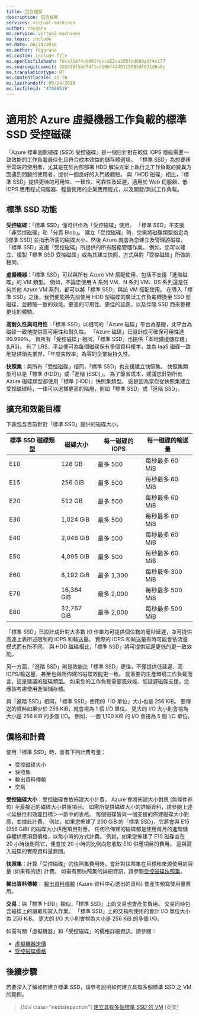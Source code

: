 ```yaml
---
title: 包含檔案
description: 包含檔案
services: virtual-machines
author: roygara
ms.service: virtual-machines
ms.topic: include
ms.date: 08/14/2018
ms.author: rogarana
ms.custom: include file
ms.openlocfilehash: f8ca716f4ab991fecca52ca2d5fed080e6f4c177
ms.sourcegitcommit: 32d218f5bd74f1cd106f4248115985df631d0a8c
ms.translationtype: HT
ms.contentlocale: zh-TW
ms.lasthandoff: 09/24/2018
ms.locfileid: "47060518"
---
```

# <a name="standard-ssd-managed-disks-for-azure-virtual-machine-workloads"></a>適用於 Azure 虛擬機器工作負載的標準 SSD 受控磁碟

「Azure 標準固態硬碟 (SSD) 受控磁碟」是一個已針對在較低 IOPS 層級需要一致效能的工作負載最佳化且符合成本效益的儲存體選項。 「標準 SSD」為想要移至雲端的使用者，尤其是在於內部部署 HDD 解決方案上執行之工作負載的變異方面遇到問題的使用者，提供一個良好的入門級體驗。 與「HDD 磁碟」相比，「標準 SSD」提供更佳的可用性、一致性、可靠性及延遲，適用於 Web 伺服器、低 IOPS 應用程式伺服器、輕量使用的企業應用程式，以及開發/測試工作負載。

## <a name="standard-ssd-features"></a>標準 SSD 功能

**受控磁碟**：「標準 SSD」僅可供作為「受控磁碟」使用。 「標準 SSD」不支援「非受控磁碟」和「分頁 Blob」。 建立「受控磁碟」時，您需將磁碟類型指定為 [標準 SSD] 並指示所需的磁碟大小，然後 Azure 就會為您建立及管理該磁碟。
「標準 SSD」支援「受控磁碟」所提供的所有服務管理作業。 例如，您可以建立、複製「標準 SSD 受控磁碟」或為其建立快照，方式與對「受控磁碟」所做的相同。

**虛擬機器**：「標準 SSD」可以與所有 Azure VM 搭配使用，包括不支援「進階磁碟」的 VM 類型。 例如，不論您使用 A 系列 VM、N 系列 VM、DS 系列還是任何其他 Azure VM 系列，都可以將「標準 SSD」與該 VM 搭配使用。 在導入「標準 SSD」之後，我們便能將先前使用 HDD 型磁碟的廣泛工作負載轉換至 SSD 型磁碟，並體驗一致的效能、更高的可用性、更佳的延遲，以及伴隨 SSD 而來整體更佳的體驗。

**高耐久性與可用性**：「標準 SSD」以相同的「Azure 磁碟」平台為基礎，此平台為磁碟一致地提供高可用性和耐久性。 「Azure 磁碟」已設計成可確保可用性達 99.999%。 與所有「受控磁碟」相同，「標準 SSD」也提供「本地備援儲存體」(LRS)。 有了 LRS，平台便可為每個磁碟保有多個資料複本，並為 IaaS 磁碟一致地提供領先業界、「年度失敗率」為零的企業級持久性。

**快照集**：與所有「受控磁碟」相同，「標準 SSD」也支援建立快照集。 快照集類型可以是「標準 (HDD)」或「進階 (SSD)」。 為了節省成本，建議您針對所有 Azure 磁碟類型都使用「標準 (HDD)」快照集類型。 這是因為當您從快照集建立受控磁碟時，一律可以選擇更高的階層，例如「標準 SSD」或「進階 SSD」。

## <a name="scalability-and-performance-targets"></a>擴充和效能目標

下表包含目前針對「標準 SSD」提供的磁碟大小。

|標準 SSD 磁碟類型  |磁碟大小  |每一磁碟的 IOPS  |每一磁碟的輸送量  |
|---------|---------|---------|---------|
|E10     |128 GB         |最多 500         |每秒最多 60 MiB         |
|E15     |256 GiB         |最多 500         |每秒最多 60 MiB         |
|E20     |512 GB         |最多 500         |每秒最多 60 MiB         |
|E30     |1,024 GiB       |最多 500         |每秒最多 60 MiB         |
|E40     |2,048 GiB       |最多 500         |每秒最多 60 MiB         |
|E50     |4,095 GiB       |最多 500         |每秒最多 60 MiB         |
|E60     |8,192 GiB       |最多 1,300       |每秒最多 300 MiB        |
|E70     |16,384 GiB      |最多 2,000       |每秒最多 500 MiB        |
|E80     |32,767 GiB      |最多 2,000       |每秒最多 500 MiB        |

「標準 SSD」已設計成針對大多數 IO 作業均可提供個位數的毫秒延遲，並可提供高達上表所述限制的 IOPS 和輸送量。 實際的 IOPS 和輸送量有時可能會依流量模式而有所不同。 與 HDD 磁碟相比，「標準 SSD」將可提供延遲更低的更一致效能。

另一方面，「進階 SSD」則是效能比「標準 SSD」更佳，不僅提供低延遲、高 IOPS/輸送量，甚至也與所佈建的磁碟效能更一致。 就重要的生產環境工作負載而言，這是建議的磁碟類型。 如果您的工作負載需要高效能、低延遲磁碟支援，您應該考慮使用進階儲存體。

與「進階 SSD」相同，「標準 SSD」使用的「IO 單位」大小也是 256 KiB。 要傳送的資料如果少於 256 KiB，就會視為 1 個 I/O 單位。 更大的 I/O 大小則會視為大小是 256 KiB 的多個 I/O。 例如，一個 1,100 KiB 的 I/O 會視為 5 個 I/O 單位。

## <a name="pricing-and-billing"></a>價格和計費

使用「標準 SSD」時，會有下列計費考量：

- 受控磁碟大小
- 快照集
- 輸出資料傳輸
- 交易

**受控磁碟大小**：受控磁碟會依佈建大小計費。 Azure 會將佈建大小對應 (無條件進位) 至最接近的磁碟大小供應項目。 如需所提供磁碟大小的詳細資料，請參閱上述＜延展性和效能目標＞一節中的表格。 每個磁碟皆與一個支援的佈建磁碟大小對應，並據此計費。 例如，如果您佈建了 200 GiB 的「標準 SSD」，它將會與 E15 (256 GiB) 的磁碟大小供應項目對應。 任何已佈建的磁碟都是使用每月的進階儲存體供應項目價格，以每小時的方式計費。 例如，如果您佈建了 E10 磁碟並在 20 小時後刪除它，便會按 20 小時的比例向您收取 E10 供應項目的費用。 這與寫入磁碟的實際資料量無關。

**快照集**：計算「受控磁碟」的快照集費用時，會針對快照集在目標和來源使用的容量 (如果有的話) 計費。 如需有關快照集的詳細資訊，請參閱[受控磁碟快照集](https://docs.microsoft.com/azure/virtual-machines/windows/managed-disks-overview#managed-disk-snapshots)。

**輸出資料傳輸**： [輸出資料傳輸](https://azure.microsoft.com/pricing/details/bandwidth/) (Azure 資料中心送出的資料) 會產生頻寬使用量費用。

**交易**：與「標準 HDD」類似，「標準 SSD」上的交易也會產生費用。 交易同時包含磁碟上的讀取和寫入作業。 「標準 SSD」上的交易所使用的會計 I/O 單位大小為 256 KiB。 更大的 I/O 大小則會視為大小是 256 KiB 的多個 I/O。

如需有關「虛擬機器」和「受控磁碟」的價格詳細資訊，請參閱：

- [虛擬機器定價](https://azure.microsoft.com/pricing/details/virtual-machines/linux/)
- [受控磁碟價格](https://azure.microsoft.com/pricing/details/managed-disks/)

## <a name="next-steps"></a>後續步驟

若要深入了解如何建立標準 SSD，請參考說明如何建立具有多個標準 SSD 之 VM 的範例。

> [!div class="nextstepaction"]
> [建立具有多個標準 SSD 的 VM](https://github.com/azure/azure-quickstart-templates/tree/master/101-vm-with-standardssd-disk/) \(英文\)